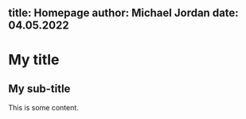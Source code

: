 title: Homepage
author: Michael Jordan
date: 04.05.2022
---
# My title

## My sub-title

This is some content.
